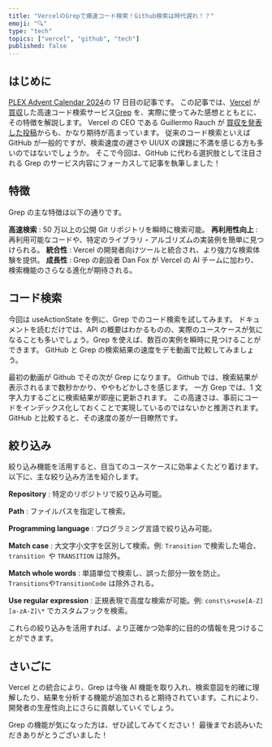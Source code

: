 ```yaml
---
title: "VercelのGrepで爆速コード検索！Github検索は時代遅れ！？"
emoji: "🔍"
type: "tech"
topics: ["vercel", "github", "tech"]
published: false
---
```


## はじめに

[PLEX Advent Calendar 2024](https://qiita.com/advent-calendar/2024/plex)の 17 日目の記事です。
この記事では、[Vercel](https://vercel.com/home) が [買収](https://vercel.com/blog/vercel-acquires-grep)した高速コード検索サービス[Grep](https://grep.app/) を、実際に使ってみた感想とともとに、その特徴を解説します。
Vercel の CEO である Guillermo Rauch が [ 買収を発表した投稿](https://x.com/rauchg/status/1859365672444363037)からも、かなり期待が高まっています。
従来のコード検索といえば GitHub が一般的ですが、検索速度の遅さや UI/UX の課題に不満を感じる方も多いのではないでしょうか。
そこで今回は、GitHub に代わる選択肢として注目される Grep のサービス内容にフォーカスして記事を執筆しました！

## 特徴

Grep の主な特徴は以下の通りです。

**高速検索** : 50 万以上の公開 Git リポジトリを瞬時に検索可能。
**再利用性向上** : 再利用可能なコードや、特定のライブラリ・アルゴリズムの実装例を簡単に見つけられる。
**統合性** : Vercel の開発者向けツールと統合され、より強力な検索体験を提供。
**成長性** : Grep の創設者 Dan Fox が Vercel の AI チームに加わり、検索機能のさらなる進化が期待される。

## コード検索

今回は useActionState を例に、Grep でのコード検索を試してみます。
ドキュメントを読むだけでは、API の概要はわかるものの、実際のユースケースが気になることも多いでしょう。Grep を使えば、数百の実例を瞬時に見つけることができます。
GitHub と Grep の検索結果の速度をデモ動画で比較してみましょう。

最初の動画が Github でその次が Grep になります。
Github では、検索結果が表示されるまで数秒かかり、ややもどかしさを感じます。
一方 Grep では、1 文字入力するごとに検索結果が即座に更新されます。
この高速さは、事前にコードをインデックス化しておくことで実現しているのではないかと推測されます。GitHub と比較すると、その速度の差が一目瞭然です。

## 絞り込み

絞り込み機能を活用すると、目当てのユースケースに効率よくたどり着けます。以下に、主な絞り込み方法を紹介します。

**Repository** : 特定のリポジトリで絞り込み可能。

**Path** : ファイルパスを指定して検索。

**Programming language** : プログラミング言語で絞り込み可能。

**Match case** : 大文字小文字を区別して検索。例: `Transition` で検索した場合、`transition `や `TRANSITION` は除外。

**Match whole words** : 単語単位で検索し、誤った部分一致を防止。`Transitions`や`TransitionCode` は除外される。

**Use regular expression** : 正規表現で高度な検索が可能。例: `const\s+use[A-Z][a-zA-Z]\*` でカスタムフックを検索。

これらの絞り込みを活用すれば、より正確かつ効率的に目的の情報を見つけることができます。

## さいごに

Vercel との統合により、Grep は今後 AI 機能を取り入れ、検索意図を的確に理解したり、結果を分析する機能が追加されると期待されています。これにより、開発者の生産性向上にさらに貢献していくでしょう。

Grep の機能が気になった方は、ぜひ試してみてください！
最後までお読みいただきありがとうございました！
